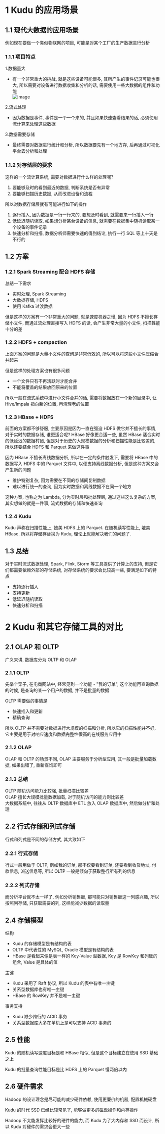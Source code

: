 # 1 Kudu 的应用场景

## 1.1 现代大数据的应用场景
例如现在要做一个类似物联网的项目, 可能是对某个工厂的生产数据进行分析

### 1.1.1 项目特点
1.数据量大  
- 有一个非常重大的挑战, 就是这些设备可能很多, 其所产生的事件记录可能也很大, 所以需要对设备进行数据收集和分析的话, 需要使用一些大数据的组件和功能  
![image](https://user-images.githubusercontent.com/75486726/177327723-fab683f7-c5eb-47b5-8eb1-ee28f7b49f33.png)

2.流式处理  
- 因为数据是事件, 事件是一个一个来的, 并且如果快速查看结果的话, 必须使用流计算来处理这些数据  

3.数据需要存储  
- 最终需要对数据进行统计和分析, 所以数据要先有一个地方存, 后再通过可视化平台去分析和处理

### 1.1.2 对存储层的要求
这样的一个流计算系统, 需要对数据进行什么样的处理呢?
1. 要能够及时的看到最近的数据, 判断系统是否有异常
2. 要能够扫描历史数据, 从而改进设备和流程

所以对数据存储层就有可能进行如下的操作
1. 逐行插入, 因为数据是一行一行来的, 要想及时看到, 就需要来一行插入一行
2. 低延迟随机读取, 如果想分析某台设备的信息, 就需要在数据集中随机读取某一个设备的事件记录
3. 快速分析和扫描, 数据分析师需要快速的得到结论, 执行一行 SQL 等上十天是不行的

## 1.2 方案
### 1.2.1 Spark Streaming 配合 HDFS 存储
总结一下需求
- 实时处理, Spark Streaming
- 大数据存储, HDFS
- 使用 Kafka 过渡数据

但是这样的方案有一个非常重大的问题, 就是速度机器之慢, 因为 HDFS 不擅长存储小文件, 而通过流处理直接写入 HDFS 的话, 会产生非常大量的小文件, 扫描性能十分的差

### 1.2.2 HDFS + compaction
上面方案的问题是大量小文件的查询是非常低效的, 所以可以将这些小文件压缩合并起来

但是这样的处理方案也有很多问题
- 一个文件只有不再活跃时才能合并
- 不能将覆盖的结果放回原来的位置

所以一般在流式系统中进行小文件合并的话, 需要将数据放在一个新的目录中, 让 Hive/Impala 指向新的位置, 再清理老的位置

### 1.2.3 HBase + HDFS
前面的方案都不够舒服, 主要原因是因为一直在强迫 HDFS 做它并不擅长的事情, 对于实时的数据存储, 谁更适合呢? HBase 好像更合适一些, 虽然 HBase 适合实时的低延迟的数据村醋, 但是对于历史的大规模数据的分析和扫描性能是比较差的, 所以还要结合 HDFS 和 Parquet 来做这件事

因为 HBase 不擅长离线数据分析, 所以在一定的条件触发下, 需要将 HBase 中的数据写入 HDFS 中的 Parquet 文件中, 以便支持离线数据分析, 但是这种方案又会产生新的问题
- 维护特别复杂, 因为需要在不同的存储间复制数据
- 难以进行统一的查询, 因为实时数据和离线数据不在同一个地方

这种方案, 也称之为 Lambda, 分为实时层和批处理层, 通过这些这么复杂的方案, 其实想做的就是一件事, 流式数据的存储和快速查询

### 1.2.4 Kudu
Kudu 声称在扫描性能上, 媲美 HDFS 上的 Parquet. 在随机读写性能上, 媲美 HBase. 所以将存储存替换为 Kudu, 理论上就能解决我们的问题了.

## 1.3 总结
对于实时流式数据处理, Spark, Flink, Storm 等工具提供了计算上的支持, 但是它们都需要依赖外部的存储系统, 对存储系统的要求会比较高一些, 要满足如下的特点
- 支持逐行插入
- 支持更新
- 低延迟随机读取
- 快速分析和扫描

# 2 Kudu 和其它存储工具的对比
## 2.1 OLAP 和 OLTP
广义来讲, 数据库分为 OLTP 和 OLAP

### 2.1.1 OLTP
先举个栗子, 在电商网站中, 经常见到一个功能 - "我的订单", 这个功能再查询数据的时候, 是查询的某一个用户的数据, 并不是批量的数据

OLTP 需要做的事情是
- 快速插入和更新
- 精确查询

所以 OLTP 并不需要对数据进行大规模的扫描和分析, 所以它的扫描性能并不好, 它主要是用于对响应速度和数据完整性很高的在线服务应用中

### 2.1.2 OLAP
OLAP 和 OLTP 的场景不同, OLAP 主要服务于分析型应用, 其一般是批量加载数据, 如果出错了, 重新查询即可

### 2.1.3 总结
OLTP 随机访问能力比较强, 批量扫描比较差  
OLAP 擅长大规模批量数据加载, 对于随机访问的能力则比较差  
大数据系统中, 往往从 OLTP 数据库中 ETL 放入 OLAP 数据库中, 然后做分析和处理

## 2.2 行式存储和列式存储
行式和列式是不同的存储方式, 其大致如下

### 2.2.1 行式存储

行式一般用做于 OLTP, 例如我的订单, 那不仅要看到订单, 还要看到收货地址, 付款信息, 派送信息等, 所以 OLTP 一般是倾向于获取整行所有列的信息

### 2.2.2 列式存储

而分析平台就不太一样了, 例如分析销售额, 那可能只对销售额这一列感兴趣, 所以按照列存储, 只获取需要的列, 这样能减少数据的读取量

## 2.4 存储模型
结构
- Kudu 的存储模型是有结构的表
- OLTP 中代表性的 MySQL, Oracle 模型是有结构的表
- HBase 是看起来像是表一样的 Key-Value 型数据, Key 是 RowKey 和列簇的组合, Value 是具体的值

主键
- Kudu 采用了 Raft 协议, 所以 Kudu 的表中有唯一主键
- 关系型数据库也有唯一主键
- HBase 的 RowKey 并不是唯一主键

事务支持
- Kudu 缺少跨行的 ACID 事务
- 关系型数据库大多在单机上是可以支持 ACID 事务的

## 2.5 性能
Kudu 的随机读写速度目标是和 HBase 相似, 但是这个目标建立在使用 SSD 基础之上

Kudu 的批量查询性能目标是比 HDFS 上的 Parquet 慢两倍以内

## 2.6 硬件需求
Hadoop 的设计理念是尽可能的减少硬件依赖, 使用更廉价的机器, 配置机械硬盘

Kudu 的时代 SSD 已经比较常见了, 能够做更多的磁盘操作和内存操作

Hadoop 不太能发挥比较好的硬件的能力, 而 Kudu 为了大内存和 SSD 而设计, 所以 Kudu 对硬件的需求会更大一些
